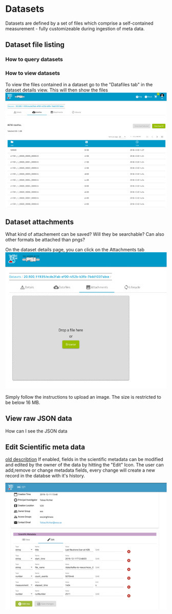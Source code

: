 # Datasets
Datasets are defined by a set of files which comprise a self-contained measurement - fully customizeable during ingestion of meta data.



## Dataset file listing

### How to query datasets


### How to view datasets
To view the files contained in a dataset go to the "Datafiles tab" in the dataset details view. This will then show the files
![Dataset Filelisting](img/dataset_details_filelist.png)


## Dataset attachments
What kind of attachement can be saved? Will they be searchable? Can also other formats be attached than pngs?

On the dataset details page, you can click on the Attachments tab
![Choose an image file, must be udner 16 MB limit](img/dataset_attachments_PSI.png)

Simply follow the instructions to upload an image. The size is restricted to be below 16 MB.

## View raw JSON data

How can I see the JSON data

## Edit Scientific meta data
[old describtion](Edit_Scientific_Metadata.md)
If enabled, fields in the scientific metadata can be modified and edited by the owner of the data by hitting the "Edit" Icon. The user can add,remove or change metadata fields, every change will create a new record in the databse with it's history.

![Image edit metadata](img/editMetadata.png)
